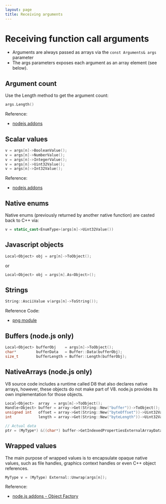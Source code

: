 ```yaml
---
layout: page
title: Receiving arguments
---
```

# Receiving function call arguments

*   Arguments are always passed as arrays via the `const Arguments& args` parameter
*   The args parameters exposes each argument as an array element (see below).

## Argument count

Use the Length method to get the argument count:

```cpp
args.Length()
```

Reference:

*   [nodejs addons](http://nodejs.org/api/addons.html)

## Scalar values

```cpp
v = args[n]->BooleanValue();
v = args[n]->NumberValue();
v = args[n]->IntegerValue();
v = args[n]->Uint32Value();
v = args[n]->Int32Value();
```

Reference:

*   [nodejs addons](http://nodejs.org/api/addons.html)

## Native enums

Native enums (previously returned by another native function) are casted back to C++ via:

```cpp
v = static_cast<EnumType>(args[n]->Uint32Value())
```

## Javascript objects

```cpp
Local<Object> obj = arg[n]->ToObject();
```

or

```cpp
Local<Object> obj = args[n].As<Object>();
```

## Strings

```cpp
String::AsciiValue v(args[n]->ToString());
```

Reference Code:

*   [png module](https://github.com/pkrumins/node-png/blob/master/src/png.cpp#L67)

## Buffers (node.js only)

```cpp
Local<Object> bufferObj    = args[n]->ToObject();
char*         bufferData   = Buffer::Data(bufferObj);
size_t        bufferLength = Buffer::Length(bufferObj);
```

## NativeArrays (node.js only)

V8 source code includes a runtime called D8 that also declares native arrays, however, these objects do not make part of V8. node.js provides its own implementation for those objects.

```cpp
Local<Object>  array  = args[n]->ToObject();
Handle<Object> buffer = array->Get(String::New("buffer"))->ToObject();
unsigned int   offset = array->Get(String::New("byteOffset"))->Uint32Value();
int            length = array->Get(String::New("byteLength"))->Uint32Value();

// Actual data
ptr = (MyType*) &((char*) buffer->GetIndexedPropertiesExternalArrayData())[offset]
```

## Wrapped values

The main purpose of wrapped values is to encapsulate opaque native values, such as file handles, graphics context handles or even C++ object references.

```cpp
MyType v = (MyType) External::Unwrap(args[n]);
```

Reference:

*   [node.js addons - Object Factory](http://nodejs.org/api/addons.html#addons_object_factory)
